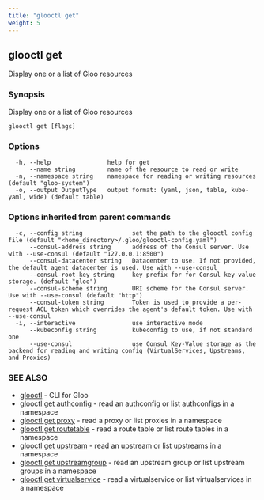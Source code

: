 ```yaml
---
title: "glooctl get"
weight: 5
---
```

## glooctl get

Display one or a list of Gloo resources

### Synopsis

Display one or a list of Gloo resources

```
glooctl get [flags]
```

### Options

```
  -h, --help                help for get
      --name string         name of the resource to read or write
  -n, --namespace string    namespace for reading or writing resources (default "gloo-system")
  -o, --output OutputType   output format: (yaml, json, table, kube-yaml, wide) (default table)
```

### Options inherited from parent commands

```
  -c, --config string              set the path to the glooctl config file (default "<home_directory>/.gloo/glooctl-config.yaml")
      --consul-address string      address of the Consul server. Use with --use-consul (default "127.0.0.1:8500")
      --consul-datacenter string   Datacenter to use. If not provided, the default agent datacenter is used. Use with --use-consul
      --consul-root-key string     key prefix for for Consul key-value storage. (default "gloo")
      --consul-scheme string       URI scheme for the Consul server. Use with --use-consul (default "http")
      --consul-token string        Token is used to provide a per-request ACL token which overrides the agent's default token. Use with --use-consul
  -i, --interactive                use interactive mode
      --kubeconfig string          kubeconfig to use, if not standard one
      --use-consul                 use Consul Key-Value storage as the backend for reading and writing config (VirtualServices, Upstreams, and Proxies)
```

### SEE ALSO

* [glooctl](../glooctl)	 - CLI for Gloo
* [glooctl get authconfig](../glooctl_get_authconfig)	 - read an authconfig or list authconfigs in a namespace
* [glooctl get proxy](../glooctl_get_proxy)	 - read a proxy or list proxies in a namespace
* [glooctl get routetable](../glooctl_get_routetable)	 - read a route table or list route tables in a namespace
* [glooctl get upstream](../glooctl_get_upstream)	 - read an upstream or list upstreams in a namespace
* [glooctl get upstreamgroup](../glooctl_get_upstreamgroup)	 - read an upstream group or list upstream groups in a namespace
* [glooctl get virtualservice](../glooctl_get_virtualservice)	 - read a virtualservice or list virtualservices in a namespace

